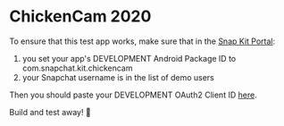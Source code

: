 # ChickenCam 2020

To ensure that this test app works, make sure that in the <a href="https://kit.snapchat.com/portal">Snap Kit Portal</a>:

 1. you set your app's DEVELOPMENT Android Package ID to com.snapchat.kit.chickencam
 2. your Snapchat username is in the list of demo users

Then you should paste your DEVELOPMENT OAuth2 Client ID [here](creative-sample-app/src/main/AndroidManifest.xml#L25).

Build and test away! :ship:
